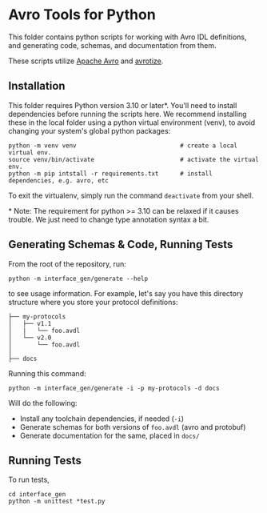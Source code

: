 # Avro Tools for Python

This folder contains python scripts for working with Avro IDL definitions, and generating code, schemas, and documentation from them.

These scripts utilize
[Apache Avro](https://avro.apache.org/docs/1.11.1/getting-started-python/)
and [avrotize](https://github.com/clemensv/avrotize).

## Installation

This folder requires Python version 3.10 or later*. You'll need to install
dependencies before running the scripts here. We recommend installing these in
the local folder using a python virtual environment (venv), to avoid changing your
system's global python packages:

```
python -m venv venv                             # create a local virtual env.
source venv/bin/activate                        # activate the virtual env.
python -m pip intstall -r requirements.txt      # install dependencies, e.g. avro, etc

```

To exit the virtualenv, simply run the command `deactivate` from your shell.

\* Note: The requirement for python >= 3.10 can be relaxed if it causes
trouble. We just need to change type annotation syntax a bit.

## Generating Schemas & Code, Running Tests

From the root of the repository, run:

```
python -m interface_gen/generate --help
```

to see usage information. For example, let's say you have this directory
structure where you store your protocol definitions:

```
├── my-protocols
│   ├── v1.1
│   |   └── foo.avdl
│   └── v2.0
│       └── foo.avdl
│
├── docs
```

Running this command:

```
python -m interface_gen/generate -i -p my-protocols -d docs
```
Will do the following:

- Install any toolchain dependencies, if needed (`-i`)
- Generate schemas for both versions of `foo.avdl` (avro and protobuf)
- Generate documentation for the same, placed in `docs/`


## Running Tests

To run tests,

```
cd interface_gen
python -m unittest *test.py
```
